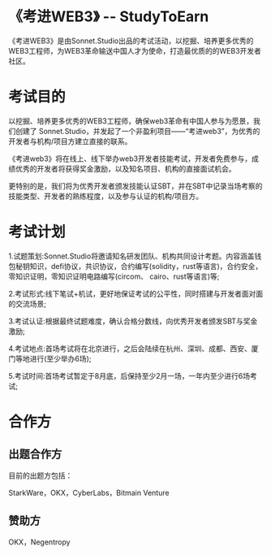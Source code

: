 # 《考进WEB3》 -- StudyToEarn

《考进WEB3》是由Sonnet.Studio出品的考试活动，以挖掘、培养更多优秀的WEB3工程师，为WEB3革命输送中国人才为使命，打造最优质的的WEB3开发者社区。

# 考试目的
以挖掘、培养更多优秀的WEB3工程师，确保web3革命有中国人参与为愿景，我们创建了 Sonnet.Studio，并发起了一个非盈利项目——“考进web3”，为优秀的开发者与机构/项目方建立直接的联系。

《考进web3》将在线上、线下举办web3开发者技能考试，开发者免费参与，成绩优秀的开发者将获得奖金激励，以及知名项目、机构的直接面试机会。

更特别的是，我们将为优秀开发者颁发技能认证SBT，并在SBT中记录当场考察的技能类型、开发者的熟练程度，以及参与认证的机构/项目方。

# 考试计划
1.试题策划:Sonnet.Studio将邀请知名研发团队、机构共同设计考题。内容涵盖钱包秘钥知识，defi协议，共识协议，合约编写(solidity，rust等语言)，合约安全，零知识证明，零知识证明电路编写(circom、 cairo、rust等语言)等;

2.考试形式:线下笔试+机试，更好地保证考试的公平性，同时搭建与开发者面对面的交流场景; 

3.考试认证:根据最终试题难度，确认合格分数线，向优秀开发者颁发SBT与奖金激励; 

4.考试地点:首场考试将在北京进行，之后会陆续在杭州、深圳、成都、西安、厦门等地进行(至少举办6场);

5.考试时间:首场考试暂定于8月底，后保持至少2月一场，一年内至少进行6场考试;


# 合作方

## 出题合作方
目前的出题方包括：

StarkWare，OKX，CyberLabs，Bitmain Venture

## 赞助方
OKX，Negentropy

